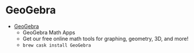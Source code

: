 # GeoGebra
- [GeoGebra](https://www.geogebra.org/)
  -  GeoGebra Math Apps
  - Get our free online math tools for graphing, geometry, 3D, and more!
  - `brew cask install GeoGebra`
